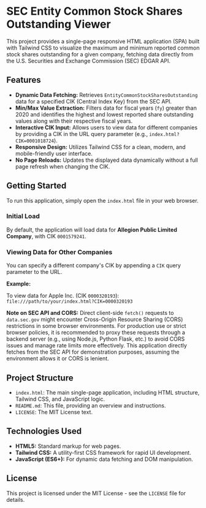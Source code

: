 # SEC Entity Common Stock Shares Outstanding Viewer

This project provides a single-page responsive HTML application (SPA) built with Tailwind CSS to visualize the maximum and minimum reported common stock shares outstanding for a given company, fetching data directly from the U.S. Securities and Exchange Commission (SEC) EDGAR API.

## Features

- **Dynamic Data Fetching:** Retrieves `EntityCommonStockSharesOutstanding` data for a specified CIK (Central Index Key) from the SEC API.
- **Min/Max Value Extraction:** Filters data for fiscal years (`fy`) greater than 2020 and identifies the highest and lowest reported share outstanding values along with their respective fiscal years.
- **Interactive CIK Input:** Allows users to view data for different companies by providing a CIK in the URL query parameter (e.g., `index.html?CIK=0001018724`).
- **Responsive Design:** Utilizes Tailwind CSS for a clean, modern, and mobile-friendly user interface.
- **No Page Reloads:** Updates the displayed data dynamically without a full page refresh when changing the CIK.

## Getting Started

To run this application, simply open the `index.html` file in your web browser.

### Initial Load

By default, the application will load data for **Allegion Public Limited Company**, with CIK `0001579241`.

### Viewing Data for Other Companies

You can specify a different company's CIK by appending a `CIK` query parameter to the URL.

**Example:**

To view data for Apple Inc. (CIK `0000320193`):
`file:///path/to/your/index.html?CIK=0000320193`

**Note on SEC API and CORS:**
Direct client-side `fetch()` requests to `data.sec.gov` might encounter Cross-Origin Resource Sharing (CORS) restrictions in some browser environments. For production use or strict browser policies, it is recommended to proxy these requests through a backend server (e.g., using Node.js, Python Flask, etc.) to avoid CORS issues and manage rate limits more effectively. This application directly fetches from the SEC API for demonstration purposes, assuming the environment allows it or CORS is lenient.

## Project Structure

- `index.html`: The main single-page application, including HTML structure, Tailwind CSS, and JavaScript logic.
- `README.md`: This file, providing an overview and instructions.
- `LICENSE`: The MIT License text.

## Technologies Used

- **HTML5:** Standard markup for web pages.
- **Tailwind CSS:** A utility-first CSS framework for rapid UI development.
- **JavaScript (ES6+):** For dynamic data fetching and DOM manipulation.

## License

This project is licensed under the MIT License - see the `LICENSE` file for details.
